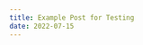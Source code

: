 ```yaml
---
title: Example Post for Testing
date: 2022-07-15
---
```


<script>
	// import Gradient from '../src/lib/components/Gradient.svelte';
    // import Reference from '../src/lib/components/Reference.svelte';
    // import Intro from '../src/lib/components/Intro.svelte';
    import Question from '../src/lib/components/Question.svelte';
    import TodayPassage from '../src/lib/components/TodayPassage.svelte';
</script>

<!-- 1.  Example: -->
<Question text="What am I doing with my life?" />

<!-- 2.  Example: Ezra 7 + Ezra 8-->
<TodayPassage passage="Esther 4 + Esther 5" />

<!-- 3.  -->
<!-- <Highlight reference={} text={} /> -->

<!-- 4 -->
<!-- <Explanation background={} summary={}/> -->

<!-- 5A -->
<!-- <Application text={} /> -->

<!-- 5B -->
<!-- <Additional References>
    <Reference text={} summary={} />
</Additional References> -->

<!-- 6 -->
<!-- <Response prayer={} /> -->